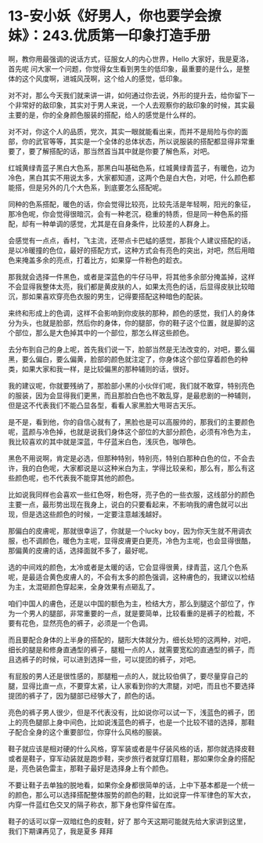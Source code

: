 # 13-安小妖《好男人，你也要学会撩妹》：243.优质第一印象打造手册

啊，教你用最强调的说话方式，征服女人的内心世界，Hello 大家好，我是夏洛，首先呢 问大家一个问题，你觉得女生看到男生的低印象，最重要的是什么，是整体的这个风度啊，进城风茂啊，这个给人的感觉，低印象。

对不对，那么今天我们就来讲一讲，如何通过你去说，外形的提升去，给你留下一个非常好的敌印象，其实对于男人来说，一个人去观察你的敌印象的时候，其实最主要的是，你的全身颜色服装的搭配，给人的感觉是什么样的。

对不对，你这个人的品质，党次，其实一眼就能看出来，而并不是局险与你的面部，你的武官等等，其实是一个全体的总体状态，所以说服装的搭配都显得非常重要了，要了解搭配的话，那当然首当其中就是你要了解色系，对吧。

红城黄绿青蓝子黑白大色系，那黑白叫基础色系，红城黄绿青蓝子，有暖色，边为冷色，黑白其实不用说太多，大家都知道，这两个色是白大色，对吧，什么颜色都能搭，但是另外的几个大色系，到底要怎么搭配呢。

同种的色系搭配，暖色的话，你会觉得比较亮，比较先活是年轻啊，阳光的象征，那冷色呢，你会觉得很暗沉，会有一种老沉，稳重的特质，但是同一种色系的搭配，却有一种单调的感觉，尤其是在自身条件，比较差的人群身上。

会感觉有一点点，香村，飞主流，还带点卡巴蜢的感觉，那我个人建议搭配的话，是以冷暖撞的色位，最好的搭配方式，这种方式会有亮色的突出，对吧，然后用暗色来掩盖多余的亮点，打着比方，如果穿一件粉色的趁衣。

那我就会选择一件黑色，或者是深蓝色的牛仔马甲，将其他多余部分掩盖掉，这样不会显得我整体太亮，我们都是黄皮肤的人，如果太亮色的话，后显得皮肤比较暗沉，那如果喜欢穿亮色衣服的男生，记得要搭配这种暗色的配装。

来终和形成上的色调，这样不会影响到你皮肤的那种，颜色的感觉，我们人的身体分为头，也就是脸部，然后你的身体，你的腿部，你的鞋子这个位置，就是脚的这个部位，那么是大色掉其中的一个部位，那怎么样这些颜色。

去分布到自己的身上呢，首先我们说一下，脸部当然是无法改变的，对吧，要么偏黑，要么偏白，要么偏黄，脸部的颜色就注定了，你身体这个部位穿着颜色的种类，如果大家和我一样，是比较偏黑的那种辅则的话，很好。

我的建议呢，你就要残纳了，那脸部小黑的小伙伴们呢，我们就不敢穿，特别亮色的服装，因为会显得我们更黑，而且那脸白色也不敢乱穿，是最悲剧的一种辅则，但是这不代表我们不能凸显各型，看看人家黑脸大甩哥古天乐。

是不是，看到他，你的自信心就有了，黑脸也是可以高服帅的，那我们的主要颜色呢，蓝颜与冷色掉，也就是说我们身体这个部位的大部分颜色，必须有冷色为主，我比较喜欢的其中就是深蓝，牛仔蓝米白色，浅灰色，咖啡色。

黑色不用说啊，肯定是必选，但那种特别，特别亮，特别白那种白色的位，不会去许，我的白色呢，大家都说是以这种米白为主，学得比较亲和，那么有，那么有这些颜色呢，也不代表我不能穿其他的颜色。

比如说我同样也会喜欢一些红色呀，粉色呀，亮子色的一些衣服，这线部分的颜色主要一点，最形势出现在我身上，说白的只要看起来，不影响我的膚色就可以出现，但是选这些颜色的时候，一定要注意越浅越好。

那偏白的皮膚呢，那就很幸运了，你就是一个lucky boy，因为你天生就不用调衣服，也不调颜色，暖色为主呢，显得皮膚更白更亮，冷色为主呢，也会显得很酷，那偏黄的皮膚的话，选择面就不多了，最好呢。

选的中间戏的颜色，太冷或者是太暖的话，它会显得很黄，绿青蓝，这几个色系呢，是最适合黄色皮膚人的，不会有太多的颜色强调，这种膚色的，我建议以检结为主，太混砸颜色穿起来，全身效果有点砸乱了。

咱们中国人的膚色，还是以中国的额色为主，检结大方，那么到腿这个部位了，作为一个男人的腿部，非常重要的一点，就是要简单，比较看重的是裤子的检裁，不要有花色，显然亮色的裤子，必须是一个色调。

而且要配合身体的上半身的搭配的，腿形大体就分为，细长处短的这两种，对吧，细长的腿是和修身直通型的裤子，腿粗一点的人，就需要宽松的直通型的裤子，而且选裤子的时候，可以进到选择一些，可以提团的裤子，对吧。

有屁股的男人还是很性感的，那腿粗一点的人，就比较伯俱了，要尽量穿自己的腿，显得比直一点，不要穿太紧，让人家看到你的大肃腿，对吧，而且也不要选择提团的裤子了，因为腿部已经够大了，颜色的话。

亮色的裤子男人很少，但是不代表没有，比如说你可以试一下，浅蓝色的裤子，团上的亮色腿部上身中间色，比如说浅蓝色的裤子，也是一个比较不错的选择，那鞋子配合全身的这个重要部位，你穿什么风格的服装。

鞋子就应该是相对硬的什么风格，穿军装或者是牛仔装风格的话，那你就选择皮鞋或者是鞋子，穿军动装就是跑步鞋，突步旅行者就穿灯扇鞋，那如果你全身的搭配是，亮色装色雷主，那鞋子最好是选择身上有个颜色。

不要让鞋子去单独的脱地看，如果你全身都很简单的话，上中下基本都是一个统一的颜色，那么可以选择搭配整体服势的颜色的鞋，比如说穿一件军律色的军大衣，内穿一件蓝红色交叉的隔子称衣，那下身也穿件留在库。

鞋子的话可以穿一双暗红色的皮鞋，好了 那今天这期可能就先给大家讲到这里，我们下期课再见了，我是夏多 拜拜